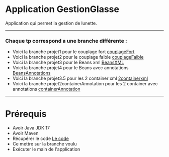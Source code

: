 # Application GestionGlasse

Application qui permet la gestion de lunette.

---
### Chaque tp correspond a une branche différente :

* Voici la branche projet1 pour le couplage fort [couplageFort](https://github.com/asemin08/GestionGlasses/tree/projet1)
* Voici la branche projet2 pour le couplage faible [couplageFaible](https://github.com/asemin08/GestionGlasses/tree/projet2)
* Voici la branche projet3 pour le Beans xml [BeansXML](https://github.com/asemin08/GestionGlasses/tree/projet3)
* Voici la branche projet4 pour le Beans avec annotations [BeansAnnotations](https://github.com/asemin08/GestionGlasses/tree/projet4)
* Voici la branche projet3.5 pour les 2 container xml [2containerxml](https://github.com/asemin08/GestionGlasses/tree/projet3.5)
* Voici la branche projet2containerAnnotation pour les 2 container avec annotations [containerAnnotation](https://github.com/asemin08/GestionGlasses/tree/projet2containerAnnotation)
--- 

# Prérequis

* Avoir Java JDK 17
* Avoir Maven
* Récupérer le code [Le code](https://github.com/asemin08/GestionGlasses)
* Ce mettre sur la branche voulu
* Exécuter le main de l'application

